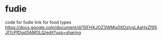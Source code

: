 # fudie
code for fudie
link for food types https://docs.google.com/document/d/1SFHXJOZ3WMjs0XOzIysLAaHxZf95Jf7cPfDgd3AMOLQ/edit?usp=sharing
